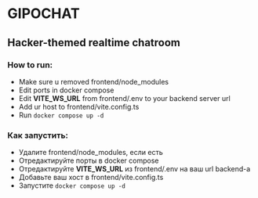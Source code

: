 # GIPOCHAT
## Hacker-themed realtime chatroom

### How to run:
- Make sure u removed frontend/node_modules
- Edit ports in docker compose
- Edit **VITE_WS_URL** from frontend/.env to your backend server url
- Add ur host to frontend/vite.config.ts
- Run `docker compose up -d`

### Как запустить:
- Удалите frontend/node_modules, если есть
- Отредактируйте порты в docker compose
- Отредактируйте **VITE_WS_URL** из frontend/.env на ваш url backend-а
- Добавьте ваш хост в frontend/vite.config.ts
- Запустите `docker compose up -d`
